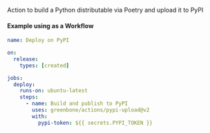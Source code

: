 Action to build a Python distributable via Poetry and upload it to PyPI

#### Example using as a Workflow

```yaml
name: Deploy on PyPI

on:
  release:
    types: [created]

jobs:
  deploy:
    runs-on: ubuntu-latest
    steps:
      - name: Build and publish to PyPI
        uses: greenbone/actions/pypi-upload@v2
        with:
          pypi-token: ${{ secrets.PYPI_TOKEN }}
```
